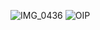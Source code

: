 ![IMG_0436](https://github.com/user-attachments/assets/081d20a5-d1fb-4575-ae9d-8bb9a1bd1c3b)
![OIP](https://github.com/user-attachments/assets/a5e3f56a-2cd7-4c72-8782-fb8f80f901bc)
